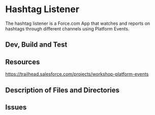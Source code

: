 # Hashtag Listener

The hashtag listener is a Force.com App that watches and reports on hashtags through different channels using Platform Events.

## Dev, Build and Test


## Resources

https://trailhead.salesforce.com/projects/workshop-platform-events

## Description of Files and Directories


## Issues



